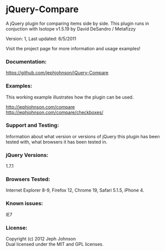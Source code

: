 jQuery-Compare
==============

A jQuery plugin for comparing items side by side. This plugin runs in conjuction with Isotope v1.5.19 by David DeSandro / Metafizzy

Version: 1, Last updated: 6/5/2011

Visit the project page for more information and usage examples!


<h3>Documentation:</h3>

https://github.com/jephjohnson/jQuery-Compare


<h3>Examples:</h3>

This working example illustrates how the plugin can be used.

http://jephjohnson.com/compare<br/>
http://jephjohnson.com/compare/checkboxes/


<h3>Support and Testing:</h3>

Information about what version or versions of jQuery this plugin has been tested with, what browsers it has been tested in.


<h3>jQuery Versions:</h3>

1.7.1


<h3>Browsers Tested:</h3>

Internet Explorer 8-9, Firefox 12, Chrome 19, Safari 5.1.5, iPhone 4.


<h3>Known issues:</h3>
IE7


<h3>License:</h3>

Copyright (c) 2012 Jeph Johnson<br/>
Dual licensed under the MIT and GPL licenses.